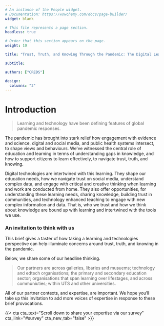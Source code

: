 ```yaml
---
# An instance of the People widget.
# Documentation: https://wowchemy.com/docs/page-builder/
widget: blank

# This file represents a page section.
headless: true

# Order that this section appears on the page.
weight: 10

title: "Trust, Truth, and Knowing Through the Pandemic: The Digital Learning Challenge"

subtitle:

authors: ["CREDS"]

design:
  columns: "2"
---
```


# Introduction

> Learning and technology have been defining features of global pandemic responses. 

The pandemic has brought into stark relief how engagement with evidence and science, digital and social media, and public health systems intersect, to shape views and behaviours. We've witnessed the central role of education and learning in terms of understanding gaps in knowledge, and how to support citizens to learn effectively, to navigate trust, truth, and knowing.  

Digital technologies are intertwined with this learning. They shape our education needs, how we navigate trust on social media, understand complex data, and engage with critical and creative thinking when learning and work are conducted from home. They also offer opportunities, for understanding these learning needs, sharing knowledge, building trust in communities, and technology enhanced teaching to engage with new complex information and data. That is, who we trust and how we think about knowledge are bound up with learning and intertwined with the tools we use.  

### An invitation to think with us

This brief gives a taster of how taking a learning and technologies perspective can help illuminate concerns around trust, truth, and knowing in the pandemic.  

<!--
| {{< icon name="chalkboard-teacher" pack="fas" >}}     | {{< icon name="book-reader" pack="fas" >}}                             | {{< icon name="laptop-house" pack="fas" >}}                            | {{< icon name="people-arrows" pack="fas" >}}                                   | {{< icon name="graduation-cap" pack="fas" >}}                             | {{< icon name="question-circle" pack="far" >}}                             |
|---------------|-------------------------------------|------------------------------------|------------------------------------------------|------------------------------------|------------------------------------|
| School sector | Galleries, libaries and museums | Technology and Edtech companies | Learning across communities and life-stages | UTS and other universities | Your organisation?                             |
-->

Below, we share some of our headline thinking. 

> Our partners are across galleries, libaries and musuems; technology and edtech organisations; the primary and secondary education sector; organisations that span learning over lifestages, and across communiuties; within UTS and other universities.  

All of our partner contexts, and expertise, are important. We hope you’ll take up this invitation to add more voices of expertise in response to these brief provocations.  

{{< cta cta_text="Scroll down to share your expertise via our survey" cta_link="#survey" cta_new_tab="false" >}}
